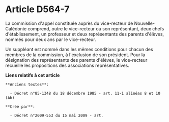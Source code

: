 # Article D564-7

La commission d'appel constituée auprès du vice-recteur de Nouvelle-Calédonie comprend, outre le vice-recteur ou son
représentant, deux chefs d'établissement, un professeur et deux représentants des parents d'élèves, nommés pour deux ans par
le vice-recteur.

Un suppléant est nommé dans les mêmes conditions pour chacun des membres de la commission, à l'exclusion de son président.
Pour la désignation des représentants des parents d'élèves, le vice-recteur recueille les propositions des associations
représentatives.

**Liens relatifs à cet article**

	**Anciens textes**:

	  - Décret n°85-1348 du 18 décembre 1985 - art. 11-1 alinéas 8 et 10 (Ab)

	**Créé par**:

	  - Décret n°2009-553 du 15 mai 2009 - art.
